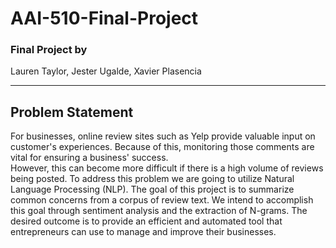 # AAI-510-Final-Project

### Final Project by
Lauren Taylor, Jester Ugalde, Xavier Plasencia

***
## Problem Statement

For businesses, online review sites such as Yelp provide valuable input on customer's experiences. Because of this, monitoring those comments are vital for ensuring a business' success.  
However, this can become more difficult if there is a high volume of reviews being posted. To address this problem we are going to utilize Natural Language Processing (NLP).
The goal of this project is to summarize common concerns from a corpus of review text. We intend to accomplish this goal through sentiment analysis and the extraction of N-grams.
The desired outcome is to provide an efficient and automated tool that entrepreneurs can use to manage and improve their businesses.

